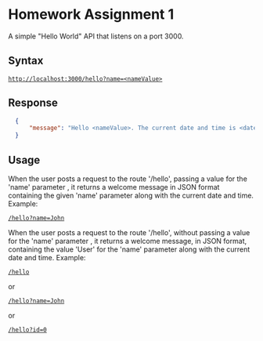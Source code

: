 # Homework Assignment 1

A simple "Hello World" API that listens on a port 3000.

## Syntax

[`http://localhost:3000/hello?name=<nameValue>`](http://localhost:3000/hello?name=)

## Response

```json
  {
      "message": "Hello <nameValue>. The current date and time is <date> <time>."
  }
```

## Usage

When the user posts a request to the route '/hello', passing a value for the 'name' parameter , it returns a welcome message in JSON format containing the given 'name' parameter along with the current date and time. Example:

[`/hello?name=John`](http://localhost:3000/hello?name=John)

When the user posts a request to the route '/hello', without passing a value for the 'name' parameter , it returns a welcome message, in JSON format, containing the value 'User' for the 'name' parameter along with the current date and time. Example:

[`/hello`](http://localhost:3000/hello)

or

[`/hello?name=John`](http://localhost:3000/hello?name=)

or

[`/hello?id=0`](http://localhost:3000/hello?id=0)

